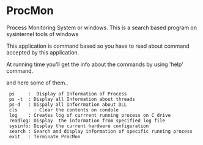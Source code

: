 # ProcMon
Process Monitoring System or windows.
This is a search based program on sysinternel tools of windows


This application is command based so you have to read about command accepted by this application.

At running time you'll get the info about the commands by using 'help' command.

and here some of them..

	 ps     :  Display of Information of Process
	 ps -t  : Display all Information about threads
	 ps-d   : Dispaly all Inforrmation about DLL
	 cls	  : Clear the contents on condole
	 log    : Creates log of currrent running process on C drive
	 readlog: Display  the information from specified log file
	 sysinfo: Display the current hardware configuration
	 search : Search and display information of specific running process
	 exit   : Terminate ProcMon
